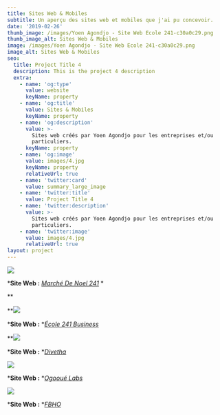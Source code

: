 ```yaml
---
title: Sites Web & Mobiles
subtitle: Un aperçu des sites web et mobiles que j'ai pu concevoir.
date: '2019-02-26'
thumb_image: /images/Yoen Agondjo - Site Web Ecole 241-c30a0c29.png
thumb_image_alt: Sites Web & Mobiles
image: /images/Yoen Agondjo - Site Web Ecole 241-c30a0c29.png
image_alt: Sites Web & Mobiles
seo:
  title: Project Title 4
  description: This is the project 4 description
  extra:
    - name: 'og:type'
      value: website
      keyName: property
    - name: 'og:title'
      value: Sites & Mobiles
      keyName: property
    - name: 'og:description'
      value: >-
        Sites web créés par Yoen Agondjo pour les entreprises et/ou
        particuliers.
      keyName: property
    - name: 'og:image'
      value: images/4.jpg
      keyName: property
      relativeUrl: true
    - name: 'twitter:card'
      value: summary_large_image
    - name: 'twitter:title'
      value: Project Title 4
    - name: 'twitter:description'
      value: >-
        Sites web créés par Yoen Agondjo pour les entreprises et/ou
        particuliers.
    - name: 'twitter:image'
      value: images/4.jpg
      relativeUrl: true
layout: project
---
```

![](/images/March%C3%A9%20De%20Noel%20-%20Site%20Web.png)

***Site Web :** *[*Marché De Noel 241*](https://marchedenoel241.com)* *

**

**![](/images/%C3%89cole%20241%20Business%20-%20Site%20Web.png)

***Site Web :** *[*École 241 Business*](https://business.ecole241.org)



**![](/images/Divetha%20-%20Site%20Web.png)

***Site Web :** *[*Divetha*](https://divetha.com)



![](/images/Ogoou%C3%A9%20Labs%20-%20Site%20Web.png)

***Site Web :** *[*Ogooué Labs*](https://ogoouelabs.com)



![](/images/FBHO%20-%20Site%20Web.png)

***Site Web :** *[*FBHO*](https://fbho-ga.com)
